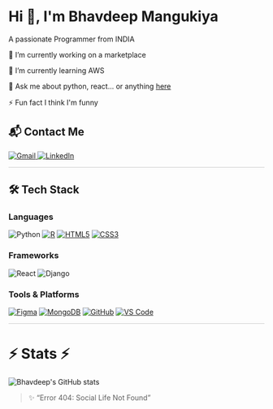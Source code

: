 # Hi 👋, I'm Bhavdeep Mangukiya

A passionate Programmer from INDIA

🔭 I’m currently working on a marketplace

🌱 I’m currently learning AWS

💬 Ask me about python, react... or anything [here](https://github.com/bhavdeep29/bhavdeep29/issues)

⚡ Fun fact I think I'm funny

## 📬 Contact Me

<p align="left">
  <a href="mailto:mangukiyabhavdeep007@gmail.com" target="_blank">
    <img src="https://img.shields.io/badge/Gmail-D14836?style=for-the-badge&logo=gmail&logoColor=white" alt="Gmail">
  </a>
  <a href="https://www.linkedin.com/in/bhavdeep2908" target="_blank">
    <img src="https://img.shields.io/badge/LinkedIn-0077B5?style=for-the-badge&logo=linkedin&logoColor=white" alt="LinkedIn">
  </a>
</p>

<hr style="height:1px; border:none; color:#ccc; background-color:#ccc;" />

## 🛠️ Tech Stack

### Languages  
![Python](https://img.shields.io/badge/Python-3776AB?logo=python&logoColor=white)
[![R](https://img.shields.io/badge/R-276DC3?logo=r&logoColor=white)](https://www.r-project.org)
[![HTML5](https://img.shields.io/badge/HTML5-E34F26?logo=html5&logoColor=white)](https://developer.mozilla.org/en-US/docs/Web/HTML)
[![CSS3](https://img.shields.io/badge/CSS3-1572B6?logo=css3&logoColor=white)](https://developer.mozilla.org/en-US/docs/Web/CSS)

### Frameworks  
![React](https://img.shields.io/badge/React-61DAFB?logo=react&logoColor=black)
![Django](https://img.shields.io/badge/Django-092E20?logo=django&logoColor=white)

### Tools & Platforms  
[![Figma](https://img.shields.io/badge/Figma-F24E1E?logo=figma&logoColor=white)](https://www.figma.com)
[![MongoDB](https://img.shields.io/badge/MongoDB-47A248?logo=mongodb&logoColor=white)](https://www.mongodb.com)
[![GitHub](https://img.shields.io/badge/GitHub-181717?logo=github&logoColor=white)](https://github.com)
[![VS Code](https://img.shields.io/badge/VS_Code-007ACC?logo=visual-studio-code&logoColor=white)](https://code.visualstudio.com)

<hr style="height:1px; border:none; color:#ccc; background-color:#ccc;" />

# ⚡ Stats ⚡
![Bhavdeep's GitHub stats](https://github-readme-stats.vercel.app/api?username=bhavdeep29&show_icons=true&theme=radical)

> ✨ “Error 404: Social Life Not Found”  
